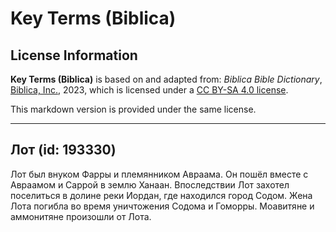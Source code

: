 # Key Terms (Biblica)

## License Information

**Key Terms (Biblica)** is based on and adapted from: _Biblica Bible Dictionary_, [Biblica, Inc.](https://www.biblica.com/), 2023, which is licensed under a [CC BY-SA 4.0 license](https://creativecommons.org/licenses/by-sa/4.0/legalcode.en).

This markdown version is provided under the same license.



--------------------------------

## Лот (id: 193330)

Лот был внуком Фарры и племянником Авраама. Он пошёл вместе с Авраамом и Саррой в землю Ханаан. Впоследствии Лот захотел поселиться в долине реки Иордан, где находился город Содом. Жена Лота погибла во время уничтожения Содома и Гоморры. Моавитяне и аммонитяне произошли от Лота.


